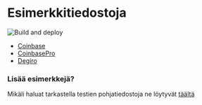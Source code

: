 # Esimerkkitiedostoja

![Build and deploy](https://github.com/jaantaponen/verotunkki/actions/workflows/build-deploy.yml/badge.svg)

* [Coinbase](https://github.com/jaantaponen/verotunkki/blob/update-terms/tests/files/SortIssuedCoinbase.csv)
* [CoinbasePro](https://github.com/jaantaponen/verotunkki/blob/update-terms/tests/files/SortIssuedCoinbasePro.csv)
* [Degiro](https://github.com/jaantaponen/verotunkki/blob/update-terms/tests/files/transactionsDegiro.csv)

### Lisää esimerkkejä?

Mikäli haluat tarkastella testien pohjatiedostoja ne löytyvät [täältä](https://github.com/jaantaponen/verotunkki/tree/update-terms/tests/files)